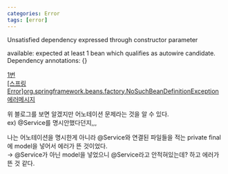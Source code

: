 ```yaml
---
categories: Error
tags: [error]
---
```

         
Unsatisfied dependency expressed through constructor parameter                            
                                             
available: expected at least 1 bean which qualifies as autowire candidate. Dependency annotations: {}                             


[1번](https://sg-moomin.tistory.com/entry/available-expected-at-least-1-bean-which-qualifies-as-autowire-candidate-Dependency-annotations-%EC%98%A4%EB%A5%98-%ED%95%B4%EA%B2%B0%ED%95%B4%EB%B3%B4%EA%B8%B0)                     
[[스프링 Error]org.springframework.beans.factory.NoSuchBeanDefinitionException 에러메시지](https://sas-study.tistory.com/385)            

위 블로그를 보면 알겠지만 어노테이션 문제라는 것을 알 수 있다.                
ex) @Service를 명시안했다던지,,,                      

나는 어노테이션을 명시한게 아니라 @Service와 연결된 파일들을 적는 private final에 model을 넣어서 에러가 뜬 것이었다.             
→ @Service가 아닌 model을 넣었으니 @Service라고 안적혀있는데? 하고 에러가 뜬 것 같다.                          







